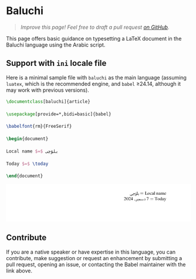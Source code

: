 # Baluchi

<blockquote>
  <p><em>Improve this page! Feel free to draft a pull request <a href="https://github.com/latex3/babel/tree/docs/docs">on GitHub</a>.</em></p>
</blockquote>

This page offers basic guidance on typesetting a LaTeX document in the
Baluchi language using the Arabic script.

## Support with `ini` locale file

Here is a minimal sample file with `baluchi` as the main language
(assuming `luatex`, which is the recommended engine, and `babel` ≥24.14,
although it may work with previous versions).

```tex
\documentclass[baluchi]{article}

\usepackage[provide=*,bidi=basic]{babel}

\babelfont{rm}{FreeSerif}

\begin{document}

Local name $=$ بلۆچی

Today $=$ \today

\end{document}
```

![](../media/locale-baluchi.png)

## Contribute

If you are a native speaker or have expertise in this language, you can
contribute, make suggestion or request an enhancement by submitting a
pull request, opening an issue, or contacting the Babel maintainer with
the link above.